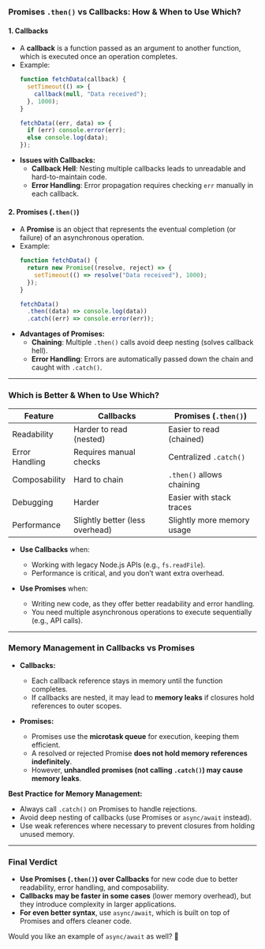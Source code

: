 ### **Promises `.then()` vs Callbacks: How & When to Use Which?**

#### **1. Callbacks**
- A **callback** is a function passed as an argument to another function, which is executed once an operation completes.
- Example:
  ```js
  function fetchData(callback) {
    setTimeout(() => {
      callback(null, "Data received");
    }, 1000);
  }

  fetchData((err, data) => {
    if (err) console.error(err);
    else console.log(data);
  });
  ```
- **Issues with Callbacks:**
  - **Callback Hell**: Nesting multiple callbacks leads to unreadable and hard-to-maintain code.
  - **Error Handling**: Error propagation requires checking `err` manually in each callback.

#### **2. Promises (`.then()`)**
- A **Promise** is an object that represents the eventual completion (or failure) of an asynchronous operation.
- Example:
  ```js
  function fetchData() {
    return new Promise((resolve, reject) => {
      setTimeout(() => resolve("Data received"), 1000);
    });
  }

  fetchData()
    .then((data) => console.log(data))
    .catch((err) => console.error(err));
  ```
- **Advantages of Promises:**
  - **Chaining**: Multiple `.then()` calls avoid deep nesting (solves callback hell).
  - **Error Handling**: Errors are automatically passed down the chain and caught with `.catch()`.

---

### **Which is Better & When to Use Which?**
| Feature          | Callbacks | Promises (`.then()`) |
|-----------------|-----------|----------------------|
| Readability     | Harder to read (nested) | Easier to read (chained) |
| Error Handling  | Requires manual checks | Centralized `.catch()` |
| Composability   | Hard to chain | `.then()` allows chaining |
| Debugging       | Harder | Easier with stack traces |
| Performance     | Slightly better (less overhead) | Slightly more memory usage |

- **Use Callbacks** when:
  - Working with legacy Node.js APIs (e.g., `fs.readFile`).
  - Performance is critical, and you don’t want extra overhead.

- **Use Promises** when:
  - Writing new code, as they offer better readability and error handling.
  - You need multiple asynchronous operations to execute sequentially (e.g., API calls).

---

### **Memory Management in Callbacks vs Promises**
- **Callbacks:**
  - Each callback reference stays in memory until the function completes.
  - If callbacks are nested, it may lead to **memory leaks** if closures hold references to outer scopes.

- **Promises:**
  - Promises use the **microtask queue** for execution, keeping them efficient.
  - A resolved or rejected Promise **does not hold memory references indefinitely**.
  - However, **unhandled promises (not calling `.catch()`) may cause memory leaks**.

**Best Practice for Memory Management:**
- Always call `.catch()` on Promises to handle rejections.
- Avoid deep nesting of callbacks (use Promises or `async/await` instead).
- Use weak references where necessary to prevent closures from holding unused memory.

---

### **Final Verdict**
- **Use Promises (`.then()`) over Callbacks** for new code due to better readability, error handling, and composability.
- **Callbacks may be faster in some cases** (lower memory overhead), but they introduce complexity in larger applications.
- **For even better syntax**, use `async/await`, which is built on top of Promises and offers cleaner code.

Would you like an example of `async/await` as well? 🚀
